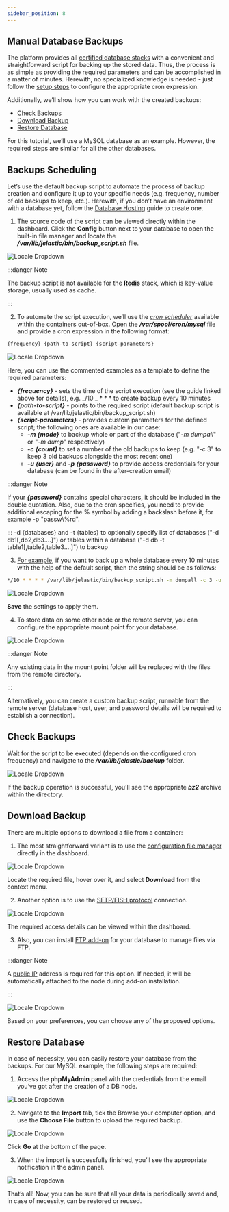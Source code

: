 ```yaml
---
sidebar_position: 8
---
```


## Manual Database Backups

The platform provides all [certified database stacks](https://cloudmydc.com/) with a convenient and straightforward script for backing up the stored data. Thus, the process is as simple as providing the required parameters and can be accomplished in a matter of minutes. Herewith, no specialized knowledge is needed - just follow the [setup steps](https://cloudmydc.com/) to configure the appropriate cron expression.

Additionally, we’ll show how you can work with the created backups:

- [Check Backups](https://cloudmydc.com/)
- [Download Backup](https://cloudmydc.com/)
- [Restore Database](https://cloudmydc.com/)

For this tutorial, we’ll use a MySQL database as an example. However, the required steps are similar for all the other databases.

## Backups Scheduling

Let’s use the default backup script to automate the process of backup creation and configure it up to your specific needs (e.g. frequency, number of old backups to keep, etc.). Herewith, if you don’t have an environment with a database yet, follow the [Database Hosting](https://cloudmydc.com/) guide to create one.

1. The source code of the script can be viewed directly within the dashboard. Click the **Config** button next to your database to open the built-in file manager and locate the **_/var/lib/jelastic/bin/backup_script.sh_** file.

<div style={{
    display:'flex',
    justifyContent: 'center',
    margin: '0 0 1rem 0'
}}>

![Locale Dropdown](./img/ManualDatabaseBackups/01-database-backup-script.png)

</div>

:::danger Note

The backup script is not available for the **[Redis](https://cloudmydc.com/)** stack, which is key-value storage, usually used as cache.

:::

2. To automate the script execution, we’ll use the _[cron scheduler](https://cloudmydc.com/)_ available within the containers out-of-box. Open the **_/var/spool/cron/mysql_** file and provide a cron expression in the following format:

```bash
{frequency} {path-to-script} {script-parameters}
```

<div style={{
    display:'flex',
    justifyContent: 'center',
    margin: '0 0 1rem 0'
}}>

![Locale Dropdown](./img/ManualDatabaseBackups/02-database-cron-config-file.png)

</div>

Here, you can use the commented examples as a template to define the required parameters:

- **_{frequency}_** - sets the time of the script execution (see the guide linked above for details), e.g. _/10 _ \* \* \* to create backup every 10 minutes
- **_{path-to-script}_** - points to the required script (default backup script is available at /var/lib/jelastic/bin/backup_script.sh)
- **_{script-parameters}_** - provides custom parameters for the defined script; the following ones are available in our case:
  - **_-m {mode}_** to backup whole or part of the database ("_-m dumpall_" or "_-m dump_" respectively)
  - **_-c {count}_** to set a number of the old backups to keep (e.g. "-c 3" to keep 3 old backups alongside the most recent one)
  - **_-u {user}_** and **_-p {password}_** to provide access credentials for your database (can be found in the after-creation email)

:::danger Note

If your **_{password}_** contains special characters, it should be included in the double quotation. Also, due to the cron specifics, you need to provide additional escaping for the % symbol by adding a backslash before it, for example -p "passw\\%rd".

:::
-d {databases} and -t {tables} to optionally specify list of databases ("-d db1[,db2,db3….]") or tables within a database ("-d db -t table1[,table2,table3….]") to backup

3. <u>For example</u>, if you want to back up a whole database every 10 minutes with the help of the default script, then the string should be as follows:

```bash
*/10 * * * * /var/lib/jelastic/bin/backup_script.sh -m dumpall -c 3 -u root -p passw0rd
```

<div style={{
    display:'flex',
    justifyContent: 'center',
    margin: '0 0 1rem 0'
}}>

![Locale Dropdown](./img/ManualDatabaseBackups/03-cron-expression-for-db-backup-script.png)

</div>

**Save** the settings to apply them.

4. To store data on some other node or the remote server, you can configure the appropriate mount point for your database.

<div style={{
    display:'flex',
    justifyContent: 'center',
    margin: '0 0 1rem 0'
}}>

![Locale Dropdown](./img/ManualDatabaseBackups/04-store-backups-on-remote-server.png)

</div>

:::danger Note

Any existing data in the mount point folder will be replaced with the files from the remote directory.

:::

Alternatively, you can create a custom backup script, runnable from the remote server (database host, user, and password details will be required to establish a connection).

## Check Backups

Wait for the script to be executed (depends on the configured cron frequency) and navigate to the **_/var/lib/jelastic/backup_** folder.

<div style={{
    display:'flex',
    justifyContent: 'center',
    margin: '0 0 1rem 0'
}}>

![Locale Dropdown](./img/ManualDatabaseBackups/05-check-database-backup-files.png)

</div>

If the backup operation is successful, you’ll see the appropriate **_bz2_** archive within the directory.

## Download Backup

There are multiple options to download a file from a container:

1. The most straightforward variant is to use the [configuration file manager](/docs/ApplicationSetting/Configuration%20File%20Manager) directly in the dashboard.

<div style={{
    display:'flex',
    justifyContent: 'center',
    margin: '0 0 1rem 0'
}}>

![Locale Dropdown](./img/ManualDatabaseBackups/06-download-backups-with-dashboard.png)

</div>

Locate the required file, hover over it, and select **Download** from the context menu.

2. Another option is to use the [SFTP/FISH protocol](https://cloudmydc.com/) connection.

<div style={{
    display:'flex',
    justifyContent: 'center',
    margin: '0 0 1rem 0'
}}>

![Locale Dropdown](./img/ManualDatabaseBackups/07-download-backups-with-sftp-fish-protocols.png)

</div>

The required access details can be viewed within the dashboard.

3. Also, you can install [FTP add-on](https://cloudmydc.com/) for your database to manage files via FTP.

:::danger Note

A [public IP](/docs/ApplicationSetting/External%20Access%20To%20Applications/Public%20IP) address is required for this option. If needed, it will be automatically attached to the node during add-on installation.

:::

<div style={{
    display:'flex',
    justifyContent: 'center',
    margin: '0 0 1rem 0'
}}>

![Locale Dropdown](./img/ManualDatabaseBackups/08-ftp-add-on-for-backups-download.png)

</div>

Based on your preferences, you can choose any of the proposed options.

## Restore Database

In case of necessity, you can easily restore your database from the backups. For our MySQL example, the following steps are required:

1. Access the **phpMyAdmin** panel with the credentials from the email you’ve got after the creation of a DB node.

<div style={{
    display:'flex',
    justifyContent: 'center',
    margin: '0 0 1rem 0'
}}>

![Locale Dropdown](./img/ManualDatabaseBackups/09-email-with-db-access-credentials.png)

</div>

2. Navigate to the **Import** tab, tick the Browse your computer option, and use the **Choose File** button to upload the required backup.

<div style={{
    display:'flex',
    justifyContent: 'center',
    margin: '0 0 1rem 0'
}}>

![Locale Dropdown](./img/ManualDatabaseBackups/10-import-backups-via-db-admin-panel.png)

</div>

Click **Go** at the bottom of the page.

3. When the import is successfully finished, you’ll see the appropriate notification in the admin panel.

<div style={{
    display:'flex',
    justifyContent: 'center',
    margin: '0 0 1rem 0'
}}>

![Locale Dropdown](./img/ManualDatabaseBackups/11-database-successfully-restored-from-backup.png)

</div>

That’s all! Now, you can be sure that all your data is periodically saved and, in case of necessity, can be restored or reused.
